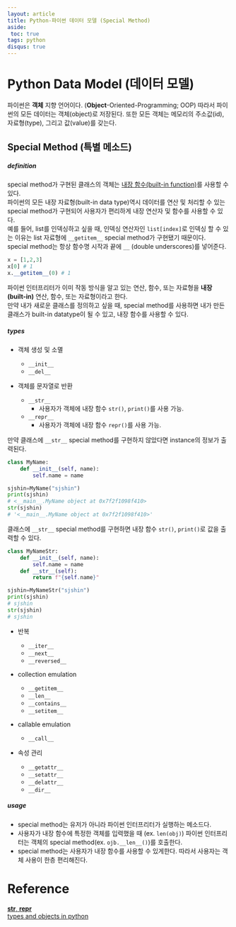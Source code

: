 ```yaml
---
layout: article
title: Python-파이썬 데이터 모델 (Special Method)
aside:
 toc: true
tags: python
disqus: true
---
```


# Python Data Model (데이터 모델)
파이썬은 **객체** 지향 언어이다. (**Object**-Oriented-Programming; OOP) 
따라서 파이썬의 모든 데이터는 객체(object)로 저장된다. 또한 모든 객체는 메모리의 주소값(id), 자료형(type), 그리고 값(value)를 갖는다. 


## Special Method (특별 메소드)

##### definition 

special method가 구현된 클래스의 객체는 [내장 함수(built-in function)](https://docs.python.org/3/library/functions.html)를 사용할 수 있다.    
파이썬의 모든 내장 자료형(built-in data type)역시 데이터를 연산 및 처리할 수 있는 special method가 구현되어 사용자가 편리하게 내장 연산자 및 함수를 사용할 수 있다.      
예를 들어, list를 인덱싱하고 싶을 때, 인덱싱 연산자인 `list[index]`로 인덱싱 할 수 있는 이유는 list 자료형에 `__getitem__` special method가 구현됐기 때문이다.    
special method는 항상 함수명 시작과 끝에 `__` (double underscores)를 넣어준다.   

```python
x = [1,2,3]
x[0] # 1
x.__getitem__(0) # 1
```

파이썬 인터프리터가 이미 작동 방식을 알고 있는 연산, 함수, 또는 자료형을 **내장 (built-in)** 연산, 함수, 또는 자료형이라고 한다.    
만약 내가 새로운 클래스를 정의하고 싶을 때, special method를 사용하면 내가 만든 클래스가 built-in datatype이 될 수 있고, 내장 함수를 사용할 수 있다. 

##### types

* 객체 생성 및 소멸
	* `__init__`
	* `__del__`

* 객체를 문자열로 반환
	* `__str__`
		* 사용자가 객체에 내장 함수 `str()`, `print()`를 사용 가능.
	* `__repr__`
		* 사용자가 객체에 내장 함수 `repr()`를 사용 가능.

만약 클래스에 `__str__` special method를 구현하지 않았다면 instance의 정보가 출력된다. 

```python
class MyName:
	def __init__(self, name):
		self.name = name

sjshin=MyName("sjshin")
print(sjshin)
# <__main__.MyName object at 0x7f2f1098f410>
str(sjshin)
# '<__main__.MyName object at 0x7f2f1098f410>'
```

클래스에 `__str__` special method를 구현하면 내장 함수 `str()`, `print()`로 값을 출력할 수 있다. 
```python
class MyNameStr:
	def __init__(self, name):
		self.name = name
	def __str__(self):
		return f"{self.name}"

sjshin=MyNameStr("sjshin")
print(sjshin)
# sjshin
str(sjshin)
# sjshin
```

* 반복
	* `__iter__`
	* `__next__`
	* `__reversed__`

* collection emulation 
	* `__getitem__`
	* `__len__`
	* `__contains__`
	* `__setitem__`

* callable emulation 
	* `__call__`

* 속성 관리
	* `__getattr__`
	* `__setattr__`
	* `__delattr__`
	* `__dir__`

##### usage

* special method는 유저가 아니라 파이썬 인터프리터가 실행하는 메소드다.
* 사용자가 내장 함수에 특정한 객체를 입력했을 때 (ex. `len(obj)`) 파이썬 인터프리터는 객체의 special method(ex. `ojb.__len__()`)를 호출한다.
* special method는 사용자가 내장 함수를 사용할 수 있게한다. 따라서 사용자는 객체 사용이 한층 편리해진다. 

# Reference
[__str__, __repr__](https://www.journaldev.com/22460/python-str-repr-functions)   
[types and objects in python](https://www.informit.com/articles/article.aspx?p=453682&seqNum=6)


